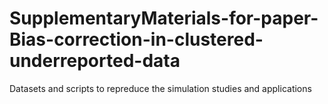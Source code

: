 # SupplementaryMaterials-for-paper-Bias-correction-in-clustered-underreported-data
Datasets and scripts to repreduce the simulation studies and applications
